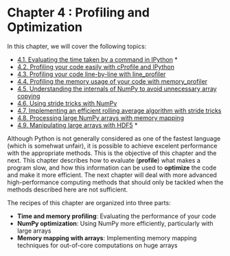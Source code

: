 # Chapter 4 : Profiling and Optimization

In this chapter, we will cover the following topics:

* [4.1. Evaluating the time taken by a command in IPython](01_timeit.md) *
* [4.2. Profiling your code easily with cProfile and IPython](02_profile.md)
* [4.3. Profiling your code line-by-line with line_profiler](03_linebyline.md)
* [4.4. Profiling the memory usage of your code with memory_profiler](04_memprof.md)
* [4.5. Understanding the internals of NumPy to avoid unnecessary array copying](05_array_copies.md)
* [4.6. Using stride tricks with NumPy](06_stride_tricks.md)
* [4.7. Implementing an efficient rolling average algorithm with stride tricks](07_rolling_average.md)
* [4.8. Processing large NumPy arrays with memory mapping](08_memmap.md)
* [4.9. Manipulating large arrays with HDF5](09_hdf5_array.md) *

Although Python is not generally considered as one of the fastest language (which is somehwat unfair), it is possible to achieve excelent performance with the appropriate methods. This is the objective of this chapter and the next. This chapter describes how to evaluate (**profile**) what makes a program slow, and how this information can be used to **optimize** the code and make it more efficient. The next chapter will deal with more advanced high-performance computing methods that should only be tackled when the methods described here are not sufficient.

The recipes of this chapter are organized into three parts:

* **Time and memory profiling**: Evaluating the performance of your code
* **NumPy optimization**: Using NumPy more efficiently, particularly with large arrays
* **Memory mapping with arrays**: Implementing memory mapping techniques for out-of-core computations on huge arrays

